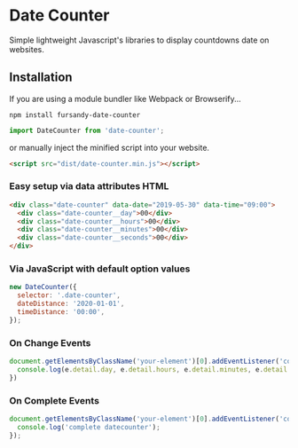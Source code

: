 # Date Counter

Simple lightweight Javascript's libraries to display countdowns date on websites.

## Installation

If you are using a module bundler like Webpack or Browserify...

```
npm install fursandy-date-counter
```

```js
import DateCounter from 'date-counter';
```

or manually inject the minified script into your website.

```html
<script src="dist/date-counter.min.js"></script>
```

### Easy setup via data attributes HTML

```html
<div class="date-counter" data-date="2019-05-30" data-time="09:00">
  <div class="date-counter__day">00</div>
  <div class="date-counter__hours">00</div>
  <div class="date-counter__minutes">00</div>
  <div class="date-counter__seconds">00</div>
</div>
```

### Via JavaScript with default option values

```js
new DateCounter({
  selector: '.date-counter',
  dateDistance: '2020-01-01',
  timeDistance: '00:00',
});
```

### On Change Events

```js
document.getElementsByClassName('your-element')[0].addEventListener('counter.change', function(e) {
  console.log(e.detail.day, e.detail.hours, e.detail.minutes, e.detail.seconds);
})
```

### On Complete Events

```js
document.getElementsByClassName('your-element')[0].addEventListener('counter.complete', function(e) {
  console.log('complete datecounter');
});
```